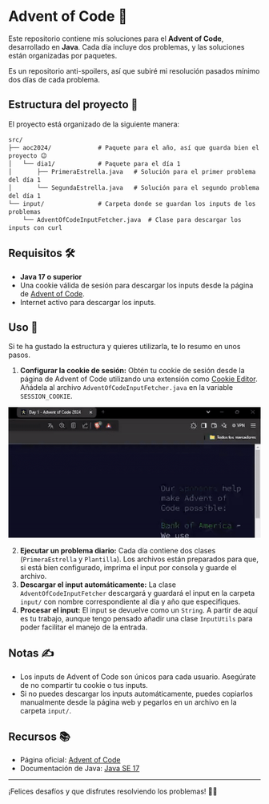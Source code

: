 # Advent of Code 🎄
Este repositorio contiene mis soluciones para el **Advent of Code**, desarrollado en **Java**. Cada día incluye dos problemas, y las soluciones están organizadas por paquetes.

Es un repositorio anti-spoilers, así que subiré mi resolución pasados mínimo dos días de cada problema.
## Estructura del proyecto 📂
El proyecto está organizado de la siguiente manera:
```
src/
├── aoc2024/             # Paquete para el año, así que guarda bien el proyecto 😉
│   └── dia1/            # Paquete para el día 1
│       ├── PrimeraEstrella.java   # Solución para el primer problema del día 1
│       └── SegundaEstrella.java   # Solución para el segundo problema del día 1
└── input/               # Carpeta donde se guardan los inputs de los problemas
    └── AdventOfCodeInputFetcher.java  # Clase para descargar los inputs con curl
```
## Requisitos 🛠️
- **Java 17 o superior** 
- Una cookie válida de sesión para descargar los inputs desde la página de [Advent of Code](https://adventofcode.com/). 
- Internet activo para descargar los inputs.
## Uso 🚀
Si te ha gustado la estructura y quieres utilizarla, te lo resumo en unos pasos.

1. **Configurar la cookie de sesión:** Obtén tu cookie de sesión desde la página de Advent of Code utilizando una extensión como [Cookie Editor](https://chromewebstore.google.com/detail/cookie-editor/hlkenndednhfkekhgcdicdfddnkalmdm). Añádela al archivo `AdventOfCodeInputFetcher.java` en la variable `SESSION_COOKIE`.

![Ejemplo de uso de Cookie Editor](AdventOfCode/assets/img/cookie.gif)
   
2. **Ejecutar un problema diario:** Cada día contiene dos clases (`PrimeraEstrella` y `Plantilla`). Los archivos están preparados para que, si está bien configurado, imprima el input por consola y guarde el archivo.
4. **Descargar el input automáticamente:**  La clase `AdventOfCodeInputFetcher` descargará y guardará el input en la carpeta `input/` con nombre correspondiente al día y año que especifiques.
5. **Procesar el input:**  El input se devuelve como un `String`. A partir de aquí es tu trabajo, aunque tengo pensado añadir una clase `InputUtils` para poder facilitar el manejo de la entrada.
## Notas ✍️

- Los inputs de Advent of Code son únicos para cada usuario. Asegúrate de no compartir tu cookie o tus inputs.
- Si no puedes descargar los inputs automáticamente, puedes copiarlos manualmente desde la página web y pegarlos en un archivo en la carpeta `input/`.

## Recursos 📚

- Página oficial: [Advent of Code](https://adventofcode.com/)
- Documentación de Java: [Java SE 17](https://docs.oracle.com/en/java/javase/17/docs/api/index.html)

---
¡Felices desafíos y que disfrutes resolviendo los problemas! 🎅🎄